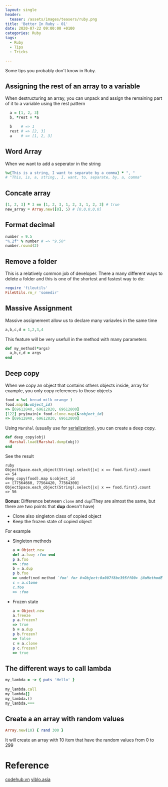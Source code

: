 ```yaml
---
layout: single
header:
  teaser: /assets/images/teasers/ruby.png
title: 'Better In Ruby - 01'
date: 2020-07-22 09:00:00 +0100
categories: Ruby
tags:
  - Ruby
  - Tips
  - Tricks

---
```


Some tips you probably don't know in Ruby.


## Assigning the rest of an array to a variable

When destructuring an array, you can unpack and assign the remaining part of it to a variable using the rest pattern

```ruby
  a = [1, 2, 3]
  b, *rest = *a

  b    # => 1
  rest # => [2, 3]
  a    # => [1, 2, 3]
```
## Word Array
When we want to add a seperator in the string

```ruby
%w{This is a string, I want to separate by a comma} * ", "
# "This, is, a, string,, I, want, to, separate, by, a, comma"
```

## Concate array

```ruby
[1, 2, 3] * 3 == [1, 2, 3, 1, 2, 3, 1, 2, 3] # true
new_array = Array.new([0], 5) # [0,0,0,0,0]
```

## Format decimal

```ruby
number = 9.5
"%.2f" % number # => "9.50"
number.round(2)
```

## Remove a folder

This is a relatively common job of developer. There a many different ways to delete a folder and this is one of the shortest and fastest way to do:

```ruby
require 'fileutils'
FileUtils.rm_r 'somedir'
```

## Massive Assignment

Massive assignement allow us to declare many variavles in the same time

```ruby
a,b,c,d = 1,2,3,4
```

This feature will be very usefull in the method with many parameters

```ruby
def my_method(*args)
  a,b,c,d = args
end
```

## Deep copy

When we copy an object that contains others objects inside, array for example, you only copy references to those objects


```ruby
food = %w( bread milk orange )
food.map(&:object_id)
=> [69612840, 69612820, 69612800]
[122] pry(main)> food.clone.map(&:object_id)
=> [69612840, 69612820, 69612800]
```

Using <code>Marshal</code> (usually use for [serialization](https://en.wikipedia.org/wiki/Serialization)), you can create a deep copy.

```ruby
def deep_copy(obj)
  Marshal.load(Marshal.dump(obj))
end
```
See the result

```
ruby
ObjectSpace.each_object(String).select{|x| x == food.first}.count
=> 54
deep_copy(food).map &:object_id
=> [77564660, 77564420, 77564300]
ObjectSpace.each_object(String).select{|x| x == food.first}.count
=> 56

```
**Bonus**: Difference between <code>clone</code> and <code>dup</code>(They are almost the same, but there are two points that **dup** doesn't have)
- Clone also singleton class of copied object
- Keep the frozen state of copied object

For example
- Singleton methods
  ```ruby
  a = Object.new
  def a.foo; :foo end
  p a.foo
  => :foo
  b = a.dup
  p b.foo
  => undefined method `foo' for #<Object:0x007f8bc395ff00> (NoMethodError)
  c = a.clone
  c.foo
  => :foo
  ```
- Frozen state

  ```ruby
  a = Object.new
  a.freeze
  p a.frozen?
  => true
  b = a.dup
  p b.frozen?
  => false
  c = a.clone
  p c.frozen?
  => true
  ```
## The different ways to call lambda

```ruby
my_lambda = -> { puts 'Hello' }
 
my_lambda.call
my_lambda[]
my_lambda.()
my_lambda.===

```

## Create a an array with random values

```ruby
Array.new(10) { rand 300 }
```

It will create an array with 10 item that have the random values from 0 to 299
# Reference

[codehub.vn]()
[viblo.asia]()